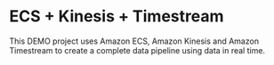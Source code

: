 # ECS + Kinesis + Timestream

This DEMO project uses Amazon ECS, Amazon Kinesis and Amazon Timestream to create a complete data pipeline using data in real time.
